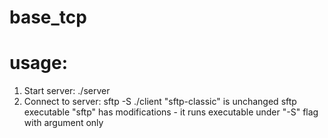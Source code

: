 # base_tcp
# usage:
1. Start server: ./server
2. Connect to server: sftp -S ./client <ip>
"sftp-classic" is unchanged sftp executable
"sftp" has modifications - it runs executable under "-S" flag with <ip> argument only
